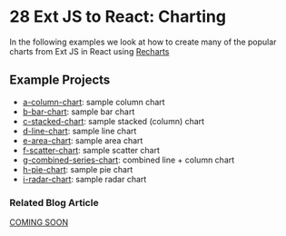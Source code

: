 # 28 Ext JS to React: Charting

In the following examples we look at how to create many of the popular charts from Ext JS in React using [Recharts](https://www.npmjs.com/package/recharts)

## Example Projects

 - [a-column-chart](./a-column-chart): sample column chart
 - [b-bar-chart](./b-bar-chart): sample bar chart
 - [c-stacked-chart](./c-stacked-chart): sample stacked (column) chart
 - [d-line-chart](./d-line-chart): sample line chart
 - [e-area-chart](./e-area-chart): sample area chart
 - [f-scatter-chart](./f-scatter-chart): sample scatter chart
 - [g-combined-series-chart](./g-combined-series-chart): combined line + column chart
 - [h-pie-chart](./h-pie-chart): sample pie chart
 - [i-radar-chart](./i-radar-chart): sample radar chart

### Related Blog Article

[COMING SOON](#)
